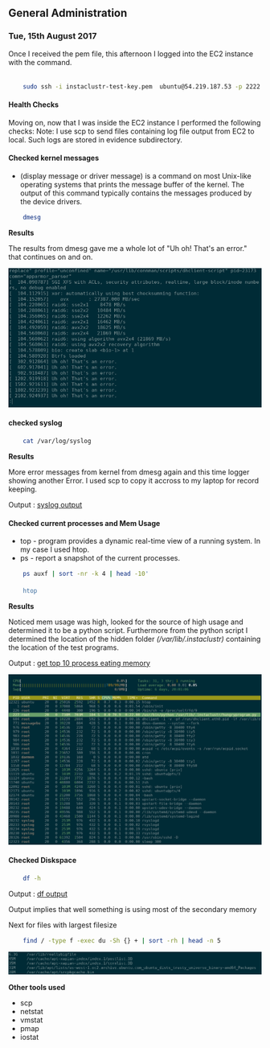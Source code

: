 ## General Administration

### Tue, 15th August 2017

Once I received the pem file, this afternoon I logged into the EC2 instance with the command.

``` bash

    sudo ssh -i instaclustr-test-key.pem  ubuntu@54.219.187.53 -p 2222
```

#### Health Checks
Moving on, now that I was inside the EC2 instance I performed the following checks:
Note: I use scp to send files containing log file output from EC2 to local. Such logs are stored in evidence subdirectory.

#### Checked kernel messages  
- (display message or driver message) is a command on most Unix-like operating systems that prints the message buffer of the kernel. The output of this command typically contains the messages produced by the device drivers.

``` bash
    dmesg
```

**Results**

The results from dmesg gave me a whole lot of "Uh oh! That's an error." that continues on and on.

![dmesg results](./evidence/dmesg.png)



#### checked syslog 

``` bash
    cat /var/log/syslog
```

**Results**

More error messages from kernel from dmesg again and this time logger showing another Error. I used scp to copy it accross to my laptop for record keeping.

Output : [syslog output](./evidence/syslog)


#### Checked current processes and Mem Usage

* top - program provides a dynamic real-time view of a running system. In my case I used htop.
* ps - report a snapshot of the current processes.


``` bash
    ps auxf | sort -nr -k 4 | head -10'

    htop

```

**Results**

Noticed mem usage was high, looked for the source of high usage and determined it to be a python script. Furthermore from the python script I determined the location of the hidden folder *(/var/lib/.instaclustr)* containing the location of the test programs.

Output : [get top 10 process eating memory](./evidence/memusage)

![htop results](./evidence/htop.png)

#### Checked Diskspace
``` bash
    df -h
```
Output : [df output](./evidence/diskspace)

Output implies that well something is using most of the secondary memory

Next for files with largest filesize
``` bash
    find / -type f -exec du -Sh {} + | sort -rh | head -n 5
```

![find_largefindfile results](./evidence/largest_files.png)


**Other tools used**
* scp
* netstat
* vmstat
* pmap
* iostat
